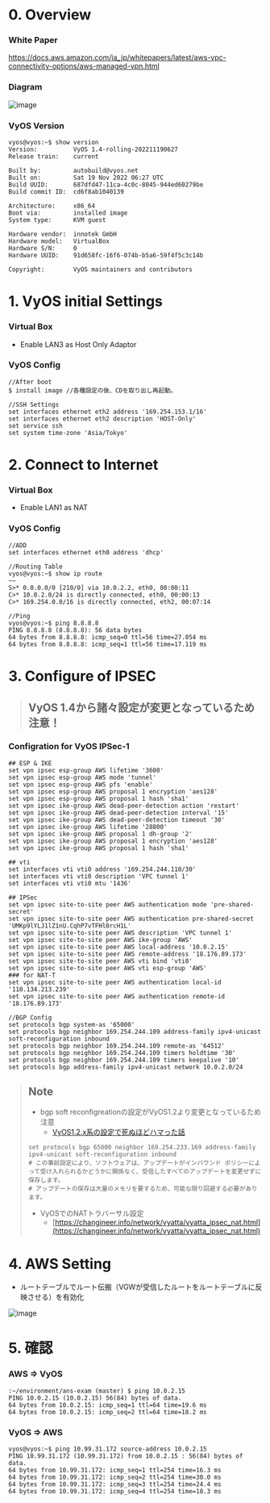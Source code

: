 # 0. Overview
### White Paper
https://docs.aws.amazon.com/ja_jp/whitepapers/latest/aws-vpc-connectivity-options/aws-managed-vpn.html

### Diagram
![image](https://user-images.githubusercontent.com/60680996/202897297-814da4e2-1754-4859-bf2c-7f5e8bd9e9cd.png)

### VyOS Version
```
vyos@vyos:~$ show version
Version:          VyOS 1.4-rolling-202211190627
Release train:    current

Built by:         autobuild@vyos.net
Built on:         Sat 19 Nov 2022 06:27 UTC
Build UUID:       687dfd47-11ca-4c0c-8045-944ed60279be
Build commit ID:  cd6f8ab1040139

Architecture:     x86_64
Boot via:         installed image
System type:      KVM guest

Hardware vendor:  innotek GmbH
Hardware model:   VirtualBox
Hardware S/N:     0
Hardware UUID:    91d658fc-16f6-074b-b5a6-59f4f5c3c14b

Copyright:        VyOS maintainers and contributors
```

# 1. VyOS initial Settings
### Virtual Box
* Enable LAN3 as Host Only Adaptor

### VyOS Config
```
//After boot
$ install image //各種設定の後、CDを取り出し再起動。

//SSH Settings
set interfaces ethernet eth2 address '169.254.153.1/16'
set interfaces ethernet eth2 description 'HOST-Only'
set service ssh 
set system time-zone 'Asia/Tokyo'
```

# 2. Connect to Internet
### Virtual Box
* Enable LAN1 as NAT

### VyOS Config
```
//ADD
set interfaces ethernet eth0 address 'dhcp'

//Routing Table
vyos@vyos:~$ show ip route
~~
S>* 0.0.0.0/0 [210/0] via 10.0.2.2, eth0, 00:00:11
C>* 10.0.2.0/24 is directly connected, eth0, 00:00:13
C>* 169.254.0.0/16 is directly connected, eth2, 00:07:14

//Ping
vyos@vyos:~$ ping 8.8.8.8
PING 8.8.8.8 (8.8.8.8): 56 data bytes
64 bytes from 8.8.8.8: icmp_seq=0 ttl=56 time=27.054 ms
64 bytes from 8.8.8.8: icmp_seq=1 ttl=56 time=17.119 ms

```

# 3. Configure of IPSEC
> ## VyOS 1.4から諸々設定が変更となっているため注意！

### Configration for VyOS IPSec-1
```
## ESP & IKE
set vpn ipsec esp-group AWS lifetime '3600'
set vpn ipsec esp-group AWS mode 'tunnel'
set vpn ipsec esp-group AWS pfs 'enable'
set vpn ipsec esp-group AWS proposal 1 encryption 'aes128'
set vpn ipsec esp-group AWS proposal 1 hash 'sha1'
set vpn ipsec ike-group AWS dead-peer-detection action 'restart'
set vpn ipsec ike-group AWS dead-peer-detection interval '15'
set vpn ipsec ike-group AWS dead-peer-detection timeout '30'
set vpn ipsec ike-group AWS lifetime '28800'
set vpn ipsec ike-group AWS proposal 1 dh-group '2'
set vpn ipsec ike-group AWS proposal 1 encryption 'aes128'
set vpn ipsec ike-group AWS proposal 1 hash 'sha1'

## vti
set interfaces vti vti0 address '169.254.244.110/30'
set interfaces vti vti0 description 'VPC tunnel 1'
set interfaces vti vti0 mtu '1436'

## IPSec
set vpn ipsec site-to-site peer AWS authentication mode 'pre-shared-secret'
set vpn ipsec site-to-site peer AWS authentication pre-shared-secret 'UMKp9lYLJ1lZ1nU.CqhP7vTFHl0rcH1L'
set vpn ipsec site-to-site peer AWS description 'VPC tunnel 1'
set vpn ipsec site-to-site peer AWS ike-group 'AWS'
set vpn ipsec site-to-site peer AWS local-address '10.0.2.15'
set vpn ipsec site-to-site peer AWS remote-address '18.176.89.173'
set vpn ipsec site-to-site peer AWS vti bind 'vti0'
set vpn ipsec site-to-site peer AWS vti esp-group 'AWS'
### for NAT-T
set vpn ipsec site-to-site peer AWS authentication local-id '110.134.213.239'
set vpn ipsec site-to-site peer AWS authentication remote-id '18.176.89.173'

//BGP Config
set protocols bgp system-as '65000'
set protocols bgp neighbor 169.254.244.109 address-family ipv4-unicast soft-reconfiguration inbound
set protocols bgp neighbor 169.254.244.109 remote-as '64512'
set protocols bgp neighbor 169.254.244.109 timers holdtime '30'
set protocols bgp neighbor 169.254.244.109 timers keepalive '10'
set protocols bgp address-family ipv4-unicast network 10.0.2.0/24
```

> ## Note
>  - bgp soft reconfigreationの設定がVyOS1.2より変更となっているため注意
>    - [VyOS1.2.x系の設定で死ぬほどハマった話](https://note.com/tech_share/n/nb2cd20a433fd)
> 
> ```
> set protocols bgp 65000 neighbor 169.254.233.169 address-family ipv4-unicast soft-reconfiguration inbound
> # この事前設定により、ソフトウェアは、アップデートがインバウンド ポリシーによって受け入れられるかどうかに関係なく、受信したすべてのアップデートを変更せずに保存します。 
> # アップデートの保存は大量のメモリを要するため、可能な限り回避する必要があります。
> ```
> - VyOSでのNATトラバーサル設定
>   - [https://changineer.info/network/vyatta/vyatta_ipsec_nat.html](https://changineer.info/network/vyatta/vyatta_ipsec_nat.html)

# 4. AWS Setting
 - ルートテーブルでルート伝搬（VGWが受信したルートをルートテーブルに反映させる）を有効化

![image](https://user-images.githubusercontent.com/60680996/202896260-87468d18-a6ce-4ac7-b0be-c6e9eb1dc114.png)


# 5. 確認
### AWS => VyOS
```
:~/environment/ans-exam (master) $ ping 10.0.2.15
PING 10.0.2.15 (10.0.2.15) 56(84) bytes of data.
64 bytes from 10.0.2.15: icmp_seq=1 ttl=64 time=19.6 ms
64 bytes from 10.0.2.15: icmp_seq=2 ttl=64 time=18.2 ms
```

### VyOS => AWS
```
vyos@vyos:~$ ping 10.99.31.172 source-address 10.0.2.15
PING 10.99.31.172 (10.99.31.172) from 10.0.2.15 : 56(84) bytes of data.
64 bytes from 10.99.31.172: icmp_seq=1 ttl=254 time=16.3 ms
64 bytes from 10.99.31.172: icmp_seq=2 ttl=254 time=30.0 ms
64 bytes from 10.99.31.172: icmp_seq=3 ttl=254 time=24.4 ms
64 bytes from 10.99.31.172: icmp_seq=4 ttl=254 time=18.3 ms
```
